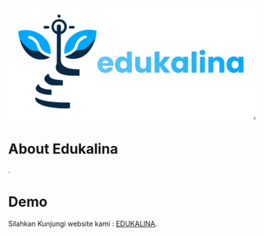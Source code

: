 ![Beranda](src/public/logo.jpg)
# About Edukalina
.

# Demo

Silahkan Kunjungi website kami : [EDUKALINA](https://http://edukalina.netlify.app// "Edukalina").
